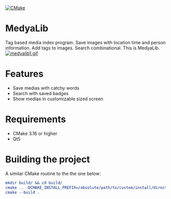 [![CMake](https://github.com/enderbas/MedyaLib/actions/workflows/cmake.yml/badge.svg?branch=master)](https://github.com/enderbas/MedyaLib/actions/workflows/cmake.yml)
# MedyaLib
Tag based media index program. Save images with location time and person information. Add tags to images. Search combinational. This is MedyaLib.
[![medyalib1.gif](https://s8.gifyu.com/images/medyalib1.gif)](https://gifyu.com/image/Ssiqx)

# Features
- Save medias with catchy words
- Search with saved badges
- Show medias in customizable sized screen
# Requirements
- CMake 3.16 or higher
- Qt5
# Building the project
A similar CMake routine to the the one below:

```cmake
mkdir build/ && cd build/
cmake .. -DCMAKE_INSTALL_PREFIX=/absolute/path/to/custom/install/directory
cmake --build .
```